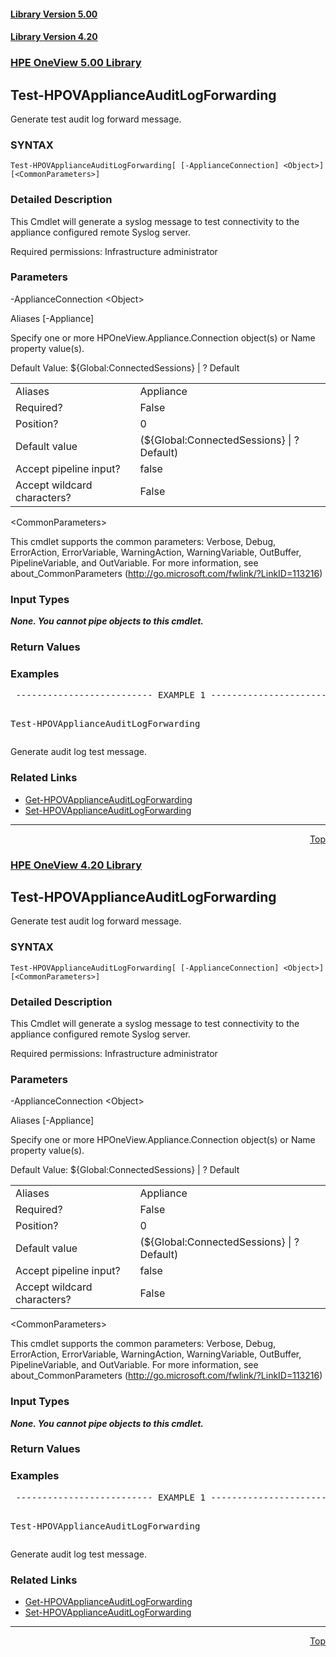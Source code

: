 ﻿<a name="top"></a>
 <h4><a href="#5.00">Library Version 5.00</a></h4>
 <h4><a href="#4.20">Library Version 4.20</a></h4>
 <a name="5.00"></a>

### <u>HPE OneView 5.00 Library</u>

## Test-HPOVApplianceAuditLogForwarding
<p>
Generate test audit log forward message.

### SYNTAX
<p>
<pre><code>Test-HPOVApplianceAuditLogForwarding[ [-ApplianceConnection] &lt;Object&gt;] [&lt;CommonParameters&gt;]</code></pre>

### Detailed Description
<p>
This Cmdlet will generate a syslog message to test connectivity to the appliance configured remote Syslog server.

Required permissions: Infrastructure administrator


### Parameters

-ApplianceConnection &lt;Object&gt;<p>
Aliases [-Appliance]

Specify one or more HPOneView.Appliance.Connection object(s) or Name property value(s).

Default Value: ${Global:ConnectedSessions} | ? Default

<table><tbody><tr><td>Aliases</td><td>Appliance</td></tr><tr><td>Required?</td><td>False</td></tr><tr><td>Position?</td><td>0</td></tr><tr><td>Default value</td><td>(${Global:ConnectedSessions} | ? Default)</td></tr><tr><td>Accept pipeline input?</td><td>false</td></tr><tr><td>Accept wildcard characters?&nbsp;&nbsp;&nbsp; </td><td>False</td></tr></tbody></table>

 &lt;CommonParameters&gt;

This cmdlet supports the common parameters: Verbose, Debug, ErrorAction, ErrorVariable, WarningAction, WarningVariable, OutBuffer, PipelineVariable, and OutVariable. For more information, see about_CommonParameters (<a href="http://go.microsoft.com/fwlink/?LinkID=113216">http://go.microsoft.com/fwlink/?LinkID=113216</a>)<p>

### Input Types

_**None. You cannot pipe objects to this cmdlet.**_

 


### Return Values



### Examples

<pre> -------------------------- EXAMPLE 1 --------------------------<p>
Test-HPOVApplianceAuditLogForwarding
</pre>
Generate audit log test message.



### Related Links

* [Get-HPOVApplianceAuditLogForwarding](https://github.com/HewlettPackard/POSH-HPOneView/wiki/Get-HPOVApplianceAuditLogForwarding)
* [Set-HPOVApplianceAuditLogForwarding](https://github.com/HewlettPackard/POSH-HPOneView/wiki/Set-HPOVApplianceAuditLogForwarding)


***
<div align=right><a href="#Top">Top</a></div>
 <a name="4.20"></a>

### <u>HPE OneView 4.20 Library</u>

## Test-HPOVApplianceAuditLogForwarding
<p>
Generate test audit log forward message.

### SYNTAX
<p>
<pre><code>Test-HPOVApplianceAuditLogForwarding[ [-ApplianceConnection] &lt;Object&gt;] [&lt;CommonParameters&gt;]</code></pre>

### Detailed Description
<p>
This Cmdlet will generate a syslog message to test connectivity to the appliance configured remote Syslog server.

Required permissions: Infrastructure administrator


### Parameters

-ApplianceConnection &lt;Object&gt;<p>
Aliases [-Appliance]

Specify one or more HPOneView.Appliance.Connection object(s) or Name property value(s).

Default Value: ${Global:ConnectedSessions} | ? Default

<table><tbody><tr><td>Aliases</td><td>Appliance</td></tr><tr><td>Required?</td><td>False</td></tr><tr><td>Position?</td><td>0</td></tr><tr><td>Default value</td><td>(${Global:ConnectedSessions} | ? Default)</td></tr><tr><td>Accept pipeline input?</td><td>false</td></tr><tr><td>Accept wildcard characters?&nbsp;&nbsp;&nbsp; </td><td>False</td></tr></tbody></table>

 &lt;CommonParameters&gt;

This cmdlet supports the common parameters: Verbose, Debug, ErrorAction, ErrorVariable, WarningAction, WarningVariable, OutBuffer, PipelineVariable, and OutVariable. For more information, see about_CommonParameters (<a href="http://go.microsoft.com/fwlink/?LinkID=113216">http://go.microsoft.com/fwlink/?LinkID=113216</a>)<p>

### Input Types

_**None. You cannot pipe objects to this cmdlet.**_

 


### Return Values



### Examples

<pre> -------------------------- EXAMPLE 1 --------------------------<p>
Test-HPOVApplianceAuditLogForwarding
</pre>
Generate audit log test message.



### Related Links

* [Get-HPOVApplianceAuditLogForwarding](https://github.com/HewlettPackard/POSH-HPOneView/wiki/Get-HPOVApplianceAuditLogForwarding)
* [Set-HPOVApplianceAuditLogForwarding](https://github.com/HewlettPackard/POSH-HPOneView/wiki/Set-HPOVApplianceAuditLogForwarding)


***
<div align=right><a href="#Top">Top</a></div>
